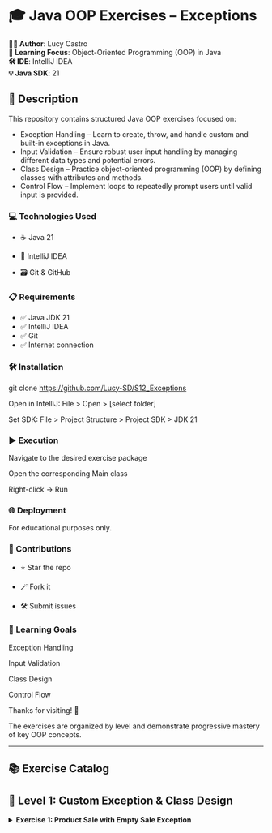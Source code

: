 
# 🎓 Java OOP Exercises – Exceptions

**👨‍💻 Author**: Lucy Castro  
**🧠 Learning Focus**: Object-Oriented Programming (OOP) in Java  
**🛠️ IDE**: IntelliJ IDEA  
**💡 Java SDK**: 21  

## 📄 Description
This repository contains structured Java OOP exercises focused on:
- Exception Handling – Learn to create, throw, and handle custom and built-in exceptions in Java.
- Input Validation – Ensure robust user input handling by managing different data types and potential errors.
- Class Design – Practice object-oriented programming (OOP) by defining classes with attributes and methods.
- Control Flow – Implement loops to repeatedly prompt users until valid input is provided.

### 💻 Technologies Used
- ☕ Java 21

- 🧠 IntelliJ IDEA

- 🗃️ Git & GitHub

### 📋 Requirements
- ✅ Java JDK 21
- ✅ IntelliJ IDEA
- ✅ Git
- ✅ Internet connection

### 🛠️ Installation

git clone https://github.com/Lucy-SD/S12_Exceptions

Open in IntelliJ: File > Open > [select folder]

Set SDK: File > Project Structure > Project SDK > JDK 21

### ▶️ Execution
Navigate to the desired exercise package

Open the corresponding Main class

Right-click → Run

### 🌐 Deployment
For educational purposes only.

### 🤝 Contributions
- ⭐ Star the repo

- 🪄 Fork it

- 🛠️ Submit issues

### 🎯 Learning Goals
Exception Handling

Input Validation

Class Design

Control Flow

Thanks for visiting! 🚀




The exercises are organized by level and demonstrate progressive mastery of key OOP concepts.

---

## 📚 Exercise Catalog

## 📂 Level 1: Custom Exception & Class Design

<details>
<summary><b>Exercise 1: Product Sale with Empty Sale Exception</b></summary>

### 📝 Description  
Create a `Product` class (with `name` and `price`) and a `Sale` class (with a product list and total price). The `Sale` class must:  
- Throw a custom `VendaBuidaException` if `calculateTotal()` is called with no products.  
- Sum product prices if the list is not empty.  
- Handle `IndexOutOfBoundsException` explicitly.

## 📂 Level 2 Exercises

### 📋 Description
Create an `Input` class that safely handles user input with comprehensive exception handling using `Scanner`.

## 🎯 Requirements
- Instantiate a `Scanner` object
- Create static methods to read different data types
- Handle exceptions and retry until valid input is received
- Show appropriate error messages (e.g., "Format Error")

## 📝 Methods to Implement

### Handling InputMismatchException
``java
public static byte readByte(String message);
public static int readInt(String message);
public static float readFloat(String message); 
public static double readDouble(String message);
